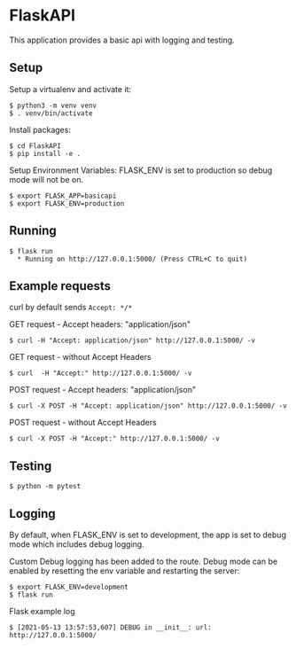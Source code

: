 FlaskAPI
=========
This application provides a basic api with logging and testing.

Setup
----------

Setup a virtualenv and activate it:

    $ python3 -m venv venv
    $ . venv/bin/activate

Install packages:
    
    $ cd FlaskAPI
    $ pip install -e .

Setup Environment Variables:
    FLASK_ENV is set to production so debug mode will not be on.
    
    $ export FLASK_APP=basicapi
    $ export FLASK_ENV=production


Running
----------------


    $ flask run
      * Running on http://127.0.0.1:5000/ (Press CTRL+C to quit)

Example requests
----------------
curl by default sends `Accept: */*`

GET request - Accept headers: "application/json"

    $ curl -H "Accept: application/json" http://127.0.0.1:5000/ -v

GET request - without Accept Headers

    $ curl  -H "Accept:" http://127.0.0.1:5000/ -v

POST request - Accept headers: "application/json"

    $ curl -X POST -H "Accept: application/json" http://127.0.0.1:5000/ -v

POST request - without Accept Headers

    $ curl -X POST -H "Accept:" http://127.0.0.1:5000/ -v


Testing
-------

    $ python -m pytest

Logging
-------
By default, when FLASK_ENV is set to development, the app is set to debug mode which includes debug logging.

Custom Debug logging has been added to the route.
Debug mode can be enabled by resetting the env variable and restarting the server: 

    $ export FLASK_ENV=development
    $ flask run

Flask example log
    
    $ [2021-05-13 13:57:53,607] DEBUG in __init__: url: http://127.0.0.1:5000/


